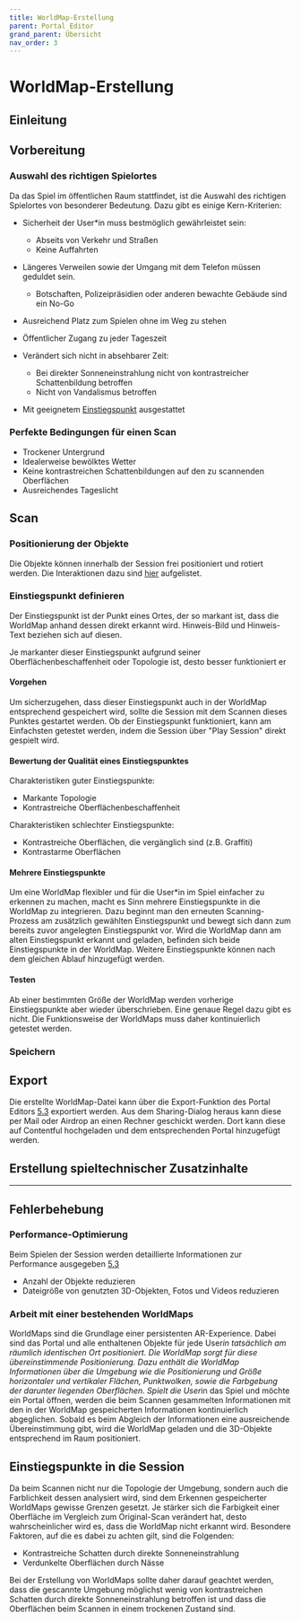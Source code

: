 ```yaml
---
title: WorldMap-Erstellung
parent: Portal Editor
grand_parent: Übersicht
nav_order: 3
---
```


# WorldMap-Erstellung

## Einleitung


## Vorbereitung

### Auswahl des richtigen Spielortes

Da das Spiel im öffentlichen Raum stattfindet, ist die Auswahl des richtigen Spielortes von besonderer Bedeutung. Dazu gibt es einige Kern-Kriterien:

- Sicherheit der User*in muss bestmöglich gewährleistet sein:
  - Abseits von Verkehr und Straßen
  - Keine Auffahrten

- Längeres Verweilen sowie der Umgang mit dem Telefon müssen geduldet sein.
  - Botschaften, Polizeipräsidien oder anderen bewachte Gebäude sind ein No-Go

- Ausreichend Platz zum Spielen ohne im Weg zu stehen

- Öffentlicher Zugang zu jeder Tageszeit

- Verändert sich nicht in absehbarer Zeit:
  - Bei direkter Sonneneinstrahlung nicht von kontrastreicher Schattenbildung betroffen
  - Nicht von Vandalismus betroffen

- Mit geeignetem [Einstiegspunkt](3.3-worldmap-erstellung.html#einstiegspunkt-definieren) ausgestattet


### Perfekte Bedingungen für einen Scan
- Trockener Untergrund
- Idealerweise bewölktes Wetter
- Keine kontrastreichen Schattenbildungen auf den zu scannenden Oberflächen
- Ausreichendes Tageslicht


## Scan
### Positionierung der Objekte

Die Objekte können innerhalb der Session frei positioniert und rotiert werden.
Die Interaktionen dazu sind [hier](3.2-app-aufbau.html#ar-session) aufgelistet.


### Einstiegspunkt definieren

Der Einstiegspunkt ist der Punkt eines Ortes, der so markant ist, dass die WorldMap anhand dessen direkt erkannt wird.
Hinweis-Bild und Hinweis-Text beziehen sich auf diesen.

Je markanter dieser Einstiegspunkt aufgrund seiner Oberflächenbeschaffenheit oder Topologie ist, desto besser funktioniert er

#### Vorgehen

Um sicherzugehen, dass dieser Einstiegspunkt auch in der WorldMap entsprechend gespeichert wird, sollte die Session mit dem Scannen dieses Punktes gestartet werden. Ob der Einstiegspunkt funktioniert, kann am Einfachsten getestet werden, indem die Session über "Play Session" direkt gespielt wird.

#### Bewertung der Qualität eines Einstiegspunktes

Charakteristiken guter Einstiegspunkte:
* Markante Topologie
* Kontrastreiche Oberflächenbeschaffenheit

Charakteristiken schlechter Einstiegspunkte:
* Kontrastreiche Oberflächen, die vergänglich sind (z.B. Graffiti)
* Kontrastarme Oberflächen

#### Mehrere Einstiegspunkte

Um eine WorldMap flexibler und für die User*in im Spiel einfacher zu erkennen zu machen, macht es Sinn mehrere Einstiegspunkte in die WorldMap zu integrieren. Dazu beginnt man den erneuten Scanning-Prozess am zusätzlich gewählten Einstiegspunkt und bewegt sich dann zum bereits zuvor angelegten Einstiegspunkt vor. Wird die WorldMap dann am alten Einstiegspunkt erkannt und geladen, befinden sich beide Einstiegspunkte in der WorldMap. Weitere Einstiegspunkte können nach dem gleichen Ablauf hinzugefügt werden.

#### Testen

Ab einer bestimmten Größe der WorldMap werden vorherige Einstiegspunkte aber wieder überschrieben. Eine genaue Regel dazu gibt es nicht. Die Funktionsweise der WorldMaps muss daher kontinuierlich getestet werden.


### Speichern

## Export
Die erstellte WorldMap-Datei kann über die Export-Funktion des Portal Editors [5.3](3.2-app-aufbau.html#worldmap-details) exportiert werden. Aus dem Sharing-Dialog heraus kann diese per Mail oder Airdrop an einen Rechner geschickt werden.
Dort kann diese auf Contentful hochgeladen und dem entsprechenden Portal hinzugefügt werden.

## Erstellung spieltechnischer Zusatzinhalte


---

## Fehlerbehebung

### Performance-Optimierung

Beim Spielen der Session werden detaillierte Informationen zur Performance ausgegeben [5.3](3.2-benutzung.html#ar-session)

- Anzahl der Objekte reduzieren
- Dateigröße von genutzten 3D-Objekten, Fotos und Videos reduzieren
















### Arbeit mit einer bestehenden WorldMaps

WorldMaps sind die Grundlage einer persistenten AR-Experience. Dabei sind das Portal und alle enthaltenen Objekte für jede User*in tatsächlich am räumlich identischen Ort positioniert. Die WorldMap sorgt für diese übereinstimmende Positionierung. Dazu enthält die WorldMap Informationen über die Umgebung wie die Positionierung und Größe horizontaler und vertikaler Flächen, Punktwolken, sowie die Farbgebung der darunter liegenden Oberflächen. Spielt die User*in das Spiel und möchte ein Portal öffnen, werden die beim Scannen gesammelten Informationen mit den in der WorldMap gespeicherten Informationen kontinuierlich abgeglichen. Sobald es beim Abgleich der Informationen eine ausreichende Übereinstimmung gibt, wird die WorldMap geladen und die 3D-Objekte entsprechend im Raum positioniert.


## Einstiegspunkte in die Session






Da beim Scannen nicht nur die Topologie der Umgebung, sondern auch die Farblichkeit dessen analysiert wird, sind dem Erkennen gespeicherter WorldMaps gewisse Grenzen gesetzt. Je stärker sich die Farbigkeit einer Oberfläche im Vergleich zum Original-Scan verändert hat, desto wahrscheinlicher wird es, dass die WorldMap nicht erkannt wird. Besondere Faktoren, auf die es dabei zu achten gilt, sind die Folgenden:
* Kontrastreiche Schatten durch direkte Sonneneinstrahlung
* Verdunkelte Oberflächen durch Nässe

Bei der Erstellung von WorldMaps sollte daher darauf geachtet werden, dass die gescannte Umgebung möglichst wenig von kontrastreichen Schatten durch direkte Sonneneinstrahlung betroffen ist und dass die Oberflächen beim Scannen in einem trockenen Zustand sind.
